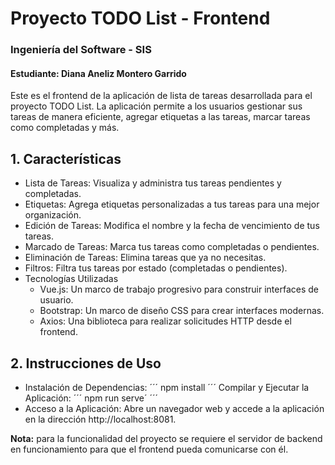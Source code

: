 # Proyecto TODO List - Frontend
### Ingeniería del Software - SIS
#### Estudiante: Diana Aneliz Montero Garrido

Este es el frontend de la aplicación de lista de tareas desarrollada para el proyecto TODO List. La aplicación permite a los usuarios gestionar sus tareas de manera eficiente, agregar etiquetas a las tareas, marcar tareas como completadas y más.

## 1. Características
* Lista de Tareas: Visualiza y administra tus tareas pendientes y completadas.
* Etiquetas: Agrega etiquetas personalizadas a tus tareas para una mejor organización.
* Edición de Tareas: Modifica el nombre y la fecha de vencimiento de tus tareas.
* Marcado de Tareas: Marca tus tareas como completadas o pendientes.
* Eliminación de Tareas: Elimina tareas que ya no necesitas.
* Filtros: Filtra tus tareas por estado (completadas o pendientes).
* Tecnologías Utilizadas
  * Vue.js: Un marco de trabajo progresivo para construir interfaces de usuario.
  * Bootstrap: Un marco de diseño CSS para crear interfaces modernas.
  * Axios: Una biblioteca para realizar solicitudes HTTP desde el frontend.
## 2. Instrucciones de Uso
* Instalación de Dependencias:
´´´
npm install
´´´
Compilar y Ejecutar la Aplicación:
´´´
npm run serve´
´´´
* Acceso a la Aplicación:
Abre un navegador web y accede a la aplicación en la dirección http://localhost:8081.

**Nota:** para la funcionalidad del proyecto se requiere el servidor de backend en funcionamiento para que el frontend pueda comunicarse con él.

